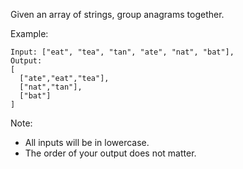 <!--
 * @Author: shaqsnake
 * @Email: shaqsnake@gmail.com
 * @Date: 2019-08-12 14:07:19
 * @LastEditTime: 2019-08-12 14:08:03
 * @Description: 49. Group Anagrams
 -->

Given an array of strings, group anagrams together.

Example:
```
Input: ["eat", "tea", "tan", "ate", "nat", "bat"],
Output:
[
  ["ate","eat","tea"],
  ["nat","tan"],
  ["bat"]
]
```

Note:

- All inputs will be in lowercase.
- The order of your output does not matter.